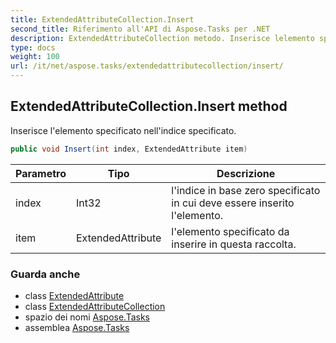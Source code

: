 ```yaml
---
title: ExtendedAttributeCollection.Insert
second_title: Riferimento all'API di Aspose.Tasks per .NET
description: ExtendedAttributeCollection metodo. Inserisce lelemento specificato nellindice specificato.
type: docs
weight: 100
url: /it/net/aspose.tasks/extendedattributecollection/insert/
---
```

## ExtendedAttributeCollection.Insert method

Inserisce l'elemento specificato nell'indice specificato.

```csharp
public void Insert(int index, ExtendedAttribute item)
```

| Parametro | Tipo | Descrizione |
| --- | --- | --- |
| index | Int32 | l'indice in base zero specificato in cui deve essere inserito l'elemento. |
| item | ExtendedAttribute | l'elemento specificato da inserire in questa raccolta. |

### Guarda anche

* class [ExtendedAttribute](../../extendedattribute/)
* class [ExtendedAttributeCollection](../)
* spazio dei nomi [Aspose.Tasks](../../extendedattributecollection/)
* assemblea [Aspose.Tasks](../../../)


